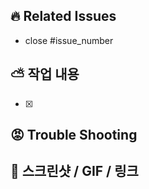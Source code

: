 ## 🔥 Related Issues

-   close #issue_number

## ⛅️ 작업 내용

-   [x]

## 😡 Trouble Shooting

<!-- 없으면 지우기 -->

## 👀 스크린샷 / GIF / 링크
